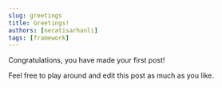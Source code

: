 ```yaml
---
slug: greetings
title: Greetings!
authors: [necatisarhanli]
tags: [framework]
---
```


Congratulations, you have made your first post!

Feel free to play around and edit this post as much as you like.